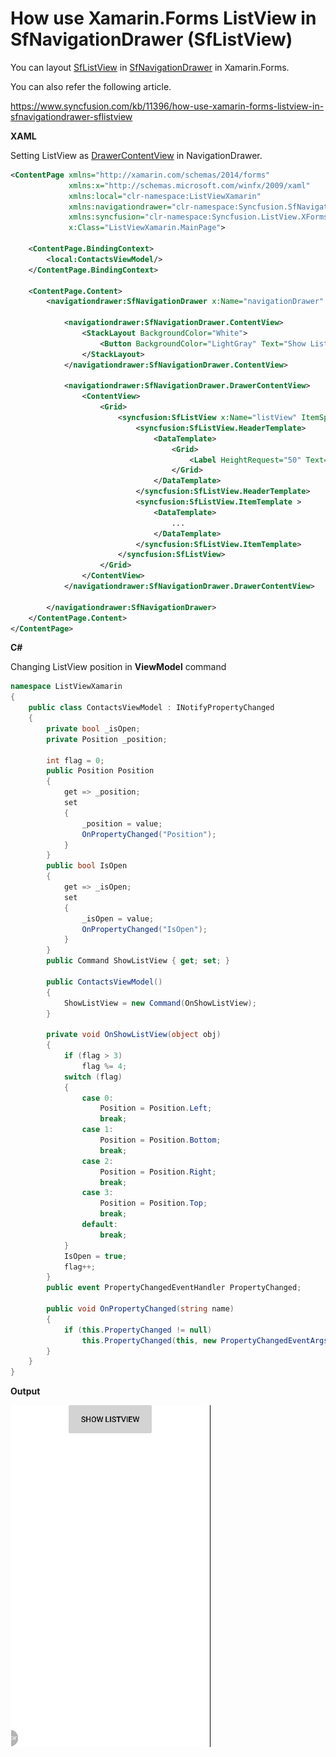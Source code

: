 # How use Xamarin.Forms ListView in SfNavigationDrawer (SfListView)

You can layout [SfListView](https://help.syncfusion.com/xamarin/listview/overview?) in [SfNavigationDrawer](https://help.syncfusion.com/xamarin/navigation-drawer/overview?) in Xamarin.Forms.

You can also refer the following article.

https://www.syncfusion.com/kb/11396/how-use-xamarin-forms-listview-in-sfnavigationdrawer-sflistview

**XAML**

Setting ListView as [DrawerContentView](https://help.syncfusion.com/cr/xamarin/Syncfusion.SfNavigationDrawer.XForms~Syncfusion.SfNavigationDrawer.XForms.SfNavigationDrawer~DrawerContentView.html?) in NavigationDrawer.
``` xml
<ContentPage xmlns="http://xamarin.com/schemas/2014/forms"
             xmlns:x="http://schemas.microsoft.com/winfx/2009/xaml"
             xmlns:local="clr-namespace:ListViewXamarin"
             xmlns:navigationdrawer="clr-namespace:Syncfusion.SfNavigationDrawer.XForms;assembly=Syncfusion.SfNavigationDrawer.XForms"
             xmlns:syncfusion="clr-namespace:Syncfusion.ListView.XForms;assembly=Syncfusion.SfListView.XForms"
             x:Class="ListViewXamarin.MainPage">
 
    <ContentPage.BindingContext>
        <local:ContactsViewModel/>
    </ContentPage.BindingContext>
 
    <ContentPage.Content>
        <navigationdrawer:SfNavigationDrawer x:Name="navigationDrawer" DrawerFooterHeight="0" DrawerHeaderHeight="0" IsOpen="{Binding IsOpen}" Position="{Binding Position}">
 
            <navigationdrawer:SfNavigationDrawer.ContentView>
                <StackLayout BackgroundColor="White">
                    <Button BackgroundColor="LightGray" Text="Show ListView" WidthRequest="150" HeightRequest="50" HorizontalOptions="Center" VerticalOptions="Center" Command="{Binding ShowListView}" />
                </StackLayout>
            </navigationdrawer:SfNavigationDrawer.ContentView>
 
            <navigationdrawer:SfNavigationDrawer.DrawerContentView>
                <ContentView>
                    <Grid>
                        <syncfusion:SfListView x:Name="listView" ItemSpacing="1" AutoFitMode="DynamicHeight" ItemsSource="{Binding contactsinfo}" BackgroundColor="White">
                            <syncfusion:SfListView.HeaderTemplate>
                                <DataTemplate>
                                    <Grid>
                                        <Label HeightRequest="50" Text="ListView Items" HorizontalTextAlignment="Center" VerticalTextAlignment="Center" BackgroundColor="DarkCyan"/>
                                    </Grid>
                                </DataTemplate>
                            </syncfusion:SfListView.HeaderTemplate>
                            <syncfusion:SfListView.ItemTemplate >
                                <DataTemplate>
                                    ...
                                </DataTemplate>
                            </syncfusion:SfListView.ItemTemplate>
                        </syncfusion:SfListView>
                    </Grid>
                </ContentView>
            </navigationdrawer:SfNavigationDrawer.DrawerContentView>
 
        </navigationdrawer:SfNavigationDrawer>
    </ContentPage.Content>
</ContentPage>
```

**C#**

Changing ListView position in **ViewModel** command
``` c#
namespace ListViewXamarin
{
    public class ContactsViewModel : INotifyPropertyChanged
    {
        private bool _isOpen;
        private Position _position;
 
        int flag = 0;
        public Position Position
        {
            get => _position;
            set
            {
                _position = value;
                OnPropertyChanged("Position");
            }
        }
        public bool IsOpen
        {
            get => _isOpen;
            set
            {
                _isOpen = value;
                OnPropertyChanged("IsOpen");
            }
        }
        public Command ShowListView { get; set; }
 
        public ContactsViewModel()
        {
            ShowListView = new Command(OnShowListView);
        }
 
        private void OnShowListView(object obj)
        {
            if (flag > 3)
                flag %= 4;
            switch (flag)
            {
                case 0:
                    Position = Position.Left;
                    break;
                case 1:
                    Position = Position.Bottom;
                    break;
                case 2:
                    Position = Position.Right;
                    break;
                case 3:
                    Position = Position.Top;
                    break;
                default:
                    break;
            }
            IsOpen = true;
            flag++;
        }
        public event PropertyChangedEventHandler PropertyChanged;
 
        public void OnPropertyChanged(string name)
        {
            if (this.PropertyChanged != null)
                this.PropertyChanged(this, new PropertyChangedEventArgs(name));
        }
    }
}
```
**Output**

![ListViewInNavigationdrawer](https://github.com/SyncfusionExamples/listview-in-navigationdrawer-xamarin/blob/master/ScreenShots/ListviewInNavigationdrawer.gif)

